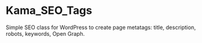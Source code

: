 # Kama_SEO_Tags
Simple SEO class for WordPress to create page metatags:  title, description, robots, keywords, Open Graph.
